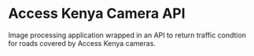 Access Kenya Camera API
========================

Image processing application wrapped in an API to return traffic condtion for roads covered by Access Kenya cameras.
